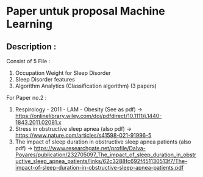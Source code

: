 # Paper untuk proposal Machine Learning

## Description :

Consist of 5 File :

1. Occupation Weight for Sleep Disorder
2. Sleep Disorder features
3. Algorithm Analytics (Classification algorithm) (3 papers)

For Paper no.2 :

1. Respirology - 2011 - LAM - Obesity (See as pdf) -> https://onlinelibrary.wiley.com/doi/pdfdirect/10.1111/j.1440-1843.2011.02081.x
2. Stress in obstructive sleep apnea (also pdf) -> https://www.nature.com/articles/s41598-021-91996-5
3. The impact of sleep duration in obstructive sleep apnea patients (also pdf) -> https://www.researchgate.net/profile/Dalva-Poyares/publication/232705097_The_impact_of_sleep_duration_in_obstructive_sleep_apnea_patients/links/62c3288fc692f451130513f7/The-impact-of-sleep-duration-in-obstructive-sleep-apnea-patients.pdf
